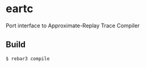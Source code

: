 eartc
=====

Port interface to Approximate-Replay Trace Compiler

Build
-----

    $ rebar3 compile
